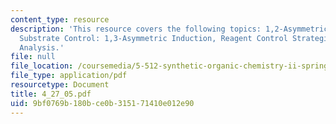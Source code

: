 ```yaml
---
content_type: resource
description: 'This resource covers the following topics: 1,2-Asymmetric Induction,
  Substrate Control: 1,3-Asymmetric Induction, Reagent Control Strategies and Retrosynthetic
  Analysis.'
file: null
file_location: /coursemedia/5-512-synthetic-organic-chemistry-ii-spring-2005/9bf0769b180bce0b315171410e012e90_4_27_05.pdf
file_type: application/pdf
resourcetype: Document
title: 4_27_05.pdf
uid: 9bf0769b-180b-ce0b-3151-71410e012e90
---
```

